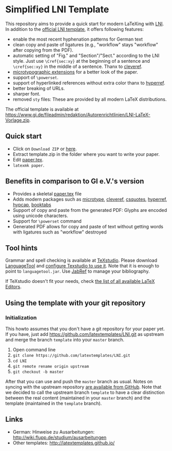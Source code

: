 # Simplified LNI Template

This repository aims to provide a quick start for modern LaTeXing with [LNI].
In addition to the [official LNI template], it offers following features:

 * enable the most recent hyphenation patterns for German text
 * clean copy and paste of ligatures (e.g., "workflow" stays "workflow" after copying from the PDF).
 * automatic setting of "Fig." and "Section"/"Sect." according to the LNI style. Just use `\Cref{sec:xy}` at the beginning of a sentence and `\cref{sec:xy}` in the middle of a sentence. Thanx to [cleveref](https://www.ctan.org/pkg/cleveref).
 * [microtypographic extensions](https://www.ctan.org/pkg/microtype) for a better look of the paper.
 * support of `\powerset`.
 * support of hyperlinked references without extra color thanx to [hyperref](https://www.ctan.org/pkg/hyperref).
 * better breaking of URLs.
 * sharper font.
 * removed `sty` files: These are provided by all modern LaTeX distributions.

The official template is available at https://www.gi.de/fileadmin/redaktion/Autorenrichtlinien/LNI-LaTeX-Vorlage.zip.

## Quick start

 * Click on `Download ZIP` or [here](https://github.com/latextemplates/LNI/archive/template.zip).
 * Extract template.zip in the folder where you want to write your paper.
 * Edit [paper.tex](paper.tex).
 * `latexmk paper`.

## Benefits in comparison to GI e.V.'s version

* Provides a skeletal [paper.tex](paper.tex) file
* Adds modern packages such as [microtype], [cleveref], [csquotes], [hyperref], [hypcap], [booktabs]
* Support of copy and paste from the generated PDF: Glyphs are encoded using unicode characters.
* Support for `\powerset` command
* Generated PDF allows for copy and paste of text without getting words with ligatures such as "workflow" destroyed

## Tool hints
Grammar and spell checking is available at [TeXstudio].
Please download [LanguageTool] and [configure Texstudio to use it](http://wiki.languagetool.org/checking-la-tex-with-languagetool#toc4).
Note that it is enough to point to `languagetool.jar`.
Use [JabRef] to manage your bibliography.

If TeXstudio doesn't fit your needs, check [the list of all available LaTeX Editors](http://tex.stackexchange.com/questions/339/latex-editors-ides).

## Using the template with your git repository

### Initialization
This howto assumes that you don't have a git repository for your paper yet.
If you have, just add https://github.com/latextemplates/LNI.git as upstream and merge the branch `template` into your `master` branch.

1. Open command line
1. `git clone https://github.com/latextemplates/LNI.git`
1. `cd LNI`
1. `git remote rename origin upstream`
1. `git checkout -b master`

After that you can use and push the `master` branch as usual.
Notes on syncing with the upstream repository [are available from GitHub](https://help.github.com/articles/syncing-a-fork/).
Note that we decided to call the upstream branch `template` to have a clear distinction between the real content (maintained in your `master` branch) and the template (maintained in the `template` branch).

## Links

 * German: Hinweise zu Ausarbeitungen: http://wiki.flupp.de/studium/ausarbeitungen
 * Other templates: http://latextemplates.github.io/

  [LNI]: https://www.gi.de/service/publikationen/lni/autorenrichtlinien.html
  [official LNI template]: https://www.gi.de/fileadmin/redaktion/Autorenrichtlinien/LNI-LaTeX-Vorlage.zip

  [booktabs]: https://www.ctan.org/pkg/booktabs
  [cleveref]: https://ctan.org/pkg/cleveref
  [csquotes]: https://www.ctan.org/pkg/csquotes
  [hypcap]: https://www.ctan.org/pkg/hypcap
  [hyperref]: https://ctan.org/pkg/hyperref
  [microtype]: https://ctan.org/pkg/microtype

  [JabRef]: http://www.jabref.org
  [LanguageTool]: https://languagetool.org/
  [TeXstudio]: http://texstudio.sourceforge.net/
